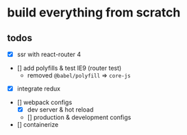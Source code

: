 # build everything from scratch

## todos

* [x] ssr with react-router 4
* [] add polyfills & test IE9 (router test)
  * removed `@babel/polyfill` => `core-js`
* [x] integrate redux
* [] webpack configs
  * [x] dev server & hot reload
  * [] production & development configs
* [] containerize